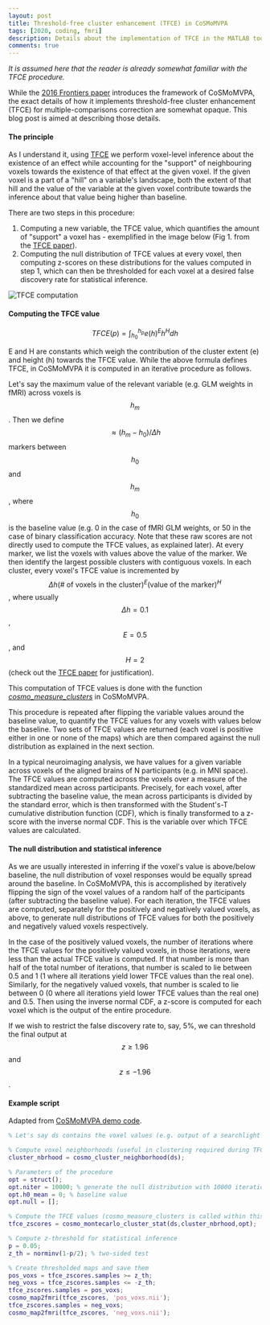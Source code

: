 ```yaml
---
layout: post
title: Threshold-free cluster enhancement (TFCE) in CoSMoMVPA
tags: [2020, coding, fmri]
description: Details about the implementation of TFCE in the MATLAB toolbox CoSMoMVPA used for multi-variate pattern analysis in neuroimaging.
comments: true
---
```


<i>It is assumed here that the reader is already somewhat familiar with the TFCE procedure.</i>

While the [2016 Frontiers paper][16cosmo] introduces the framework of CoSMoMVPA, the exact details of how it implements threshold-free cluster enhancement (TFCE) for multiple-comparisons correction are somewhat opaque. This blog post is aimed at describing those details.

#### The principle

As I understand it, using [TFCE][09tfce] we perform voxel-level inference about the existence of an effect while accounting for the "support" of neighbouring voxels towards the existence of that effect at the given voxel. If the given voxel is a part of a "hill" on a variable's landscape, both the extent of that hill and the value of the variable at the given voxel contribute towards the inference about that value being higher than baseline.

There are two steps in this procedure:
1. Computing a new variable, the TFCE value, which quantifies the amount of "support" a voxel has - exemplified in the image below (Fig 1. from the [TFCE paper][09tfce]).
2. Computing the null distribution of TFCE values at every voxel, then computing z-scores on these distributions for the values computed in step 1, which can then be thresholded for each voxel at a desired false discovery rate for statistical inference.

![TFCE computation]({{site:url}}/assets/tfce-compute.png)

#### Computing the TFCE value

$$TFCE(p) = \int_{h_0}^{h_p}e(h)^Eh^Hdh$$

E and H are constants which weigh the contribution of the cluster extent (e) and height (h) towards the TFCE value. While the above formula defines TFCE, in CoSMoMVPA it is computed in an iterative procedure as follows.

Let's say the maximum value of the relevant variable (e.g. GLM weights in fMRI) across voxels is $$h_m$$. Then we define $$\approx (h_m-h_0)/\Delta h$$ markers between $$h_0$$ and $$h_m$$, where $$h_0$$ is the baseline value (e.g. 0 in the case of fMRI GLM weights, or 50 in the case of binary classification accuracy. Note that these raw scores are not directly used to compute the TFCE values, as explained later). 
At every marker, we list the voxels with values above the value of the marker. We then identify the largest possible clusters with contiguous voxels. In each cluster, every voxel's TFCE value is incremented by $$\Delta h(\text{# of voxels in the cluster})^E(\text{value of the marker})^H$$, where usually $$\Delta h = 0.1$$, $$E = 0.5$$, and $$H = 2$$ (check out the [TFCE paper][09tfce] for justification).

This computation of TFCE values is done with the function [<i>cosmo_measure_clusters</i>][cmc] in CoSMoMVPA.

This procedure is repeated after flipping the variable values around the baseline value, to quantify the TFCE values for any voxels with values below the baseline. Two sets of TFCE values are returned (each voxel is positive either in one or none of the maps) which are then compared against the null distribution as explained in the next section.

In a typical neuroimaging analysis, we have values for a given variable across voxels of the aligned brains of N participants (e.g. in MNI space). The TFCE values are computed across the voxels over a measure of the standardized mean across participants. Precisely, for each voxel, after subtracting the baseline value, the mean across participants is divided by the standard error, which is then transformed with the Student's-T cumulative distribution function (CDF), which is finally transformed to a z-score with the inverse normal CDF. This is the variable over which TFCE values are calculated.

#### The null distribution and statistical inference

As we are usually interested in inferring if the voxel's value is above/below baseline, the null distribution of voxel responses would be equally spread around the baseline. In CoSMoMVPA, this is accomplished by iteratively flipping the sign of the voxel values of a random half of the participants (after subtracting the baseline value). For each iteration, the TFCE values are computed, separately for the positively and negatively valued voxels, as above, to generate null distributions of TFCE values for both the positively and negatively valued voxels respectively. 

In the case of the positively valued voxels, the number of iterations where the TFCE values for the positively valued voxels, in those iterations, were less than the actual TFCE value is computed. If that number is more than half of the total number of iterations, that number is scaled to lie between 0.5 and 1 (1 where all iterations yield lower TFCE values than the real one). Similarly, for the negatively valued voxels, that number is scaled to lie between 0 (0 where all iterations yield lower TFCE values than the real one) and 0.5. Then using the inverse normal CDF, a z-score is computed for each voxel which is the output of the entire procedure.

If we wish to restrict the false discovery rate to, say, 5%, we can threshold the final output at $$z\geq1.96$$ and $$z\leq-1.96$$.

#### Example script

Adapted from [CoSMoMVPA demo code][dst].

```Matlab
% Let's say ds contains the voxel values (e.g. output of a searchlight analysis) across the aligned brains of N participants.

% Compute voxel neighborhoods (useful in clustering required during TFCE computation)
cluster_nbrhood = cosmo_cluster_neighborhood(ds);

% Parameters of the procedure
opt = struct();
opt.niter = 10000; % generate the null distribution with 10000 iterations
opt.h0_mean = 0; % baseline value
opt.null = [];

% Compute the TFCE values (cosmo_measure_clusters is called within this function) and output the z-scores
tfce_zscores = cosmo_montecarlo_cluster_stat(ds,cluster_nbrhood,opt);

% Compute z-threshold for statistical inference
p = 0.05;
z_th = norminv(1-p/2); % two-sided test

% Create thresholded maps and save them
pos_voxs = tfce_zscores.samples >= z_th;
neg_voxs = tfce_zscores.samples <= -z_th;
tfce_zscores.samples = pos_voxs;
cosmo_map2fmri(tfce_zscores, 'pos_voxs.nii');
tfce_zscores.samples = neg_voxs;
cosmo_map2fmri(tfce_zscores, 'neg_voxs.nii');
```



[16cosmo]: https://doi.org/10.3389/fninf.2016.00027
[09tfce]: https://doi.org/10.1016/j.neuroimage.2008.03.061
[cmc]: http://cosmomvpa.org/matlab/cosmo_measure_clusters.html
[dst]: http://www.cosmomvpa.org/matlab/demo_surface_tfce.html


